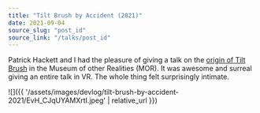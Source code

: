 ```yaml
---
title: "Tilt Brush by Accident (2021)"
date: 2021-09-04
source_slug: "post_id"
source_link: "/talks/post_id"
---
```


Patrick Hackett and I had the pleasure of giving a talk on the [origin of Tilt Brush](https://www.museumor.com/blog/tilt-brush-by-accident-by-guest-speakers-drew-skillman-and-patrick-hackett) in the Museum of other Realities (MOR).   It was awesome and surreal giving an entire talk in VR. The whole thing felt surprisingly intimate.

![]({{ '/assets/images/devlog/tilt-brush-by-accident-2021/EvH_CJqUYAMXrtI.jpeg' | relative_url }})
